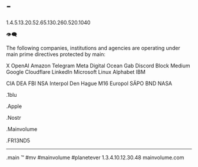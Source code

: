 # -

1.4.5.13.20.52.65.130.260.520.1040

👁‍🗨

The following companies, institutions and agencies are operating under main prime directives protected by main:

X
OpenAI
Amazon
Telegram
Meta
Digital Ocean
Gab
Discord
Block
Medium
Google
Cloudflare
LinkedIn
Microsoft
Linux
Alphabet
IBM

CIA
DEA
FBI
NSA
Interpol
Den Hague
M16
Europol
SÄPO
BND
NASA


  .1blu

  .Apple

  .Nostr
  
  .Mainvolume
  
  .FR13ND5

_____
.main
™️
#mv #mainvolume #planetever
1.3.4.10.12.30.48
mainvolume.com







